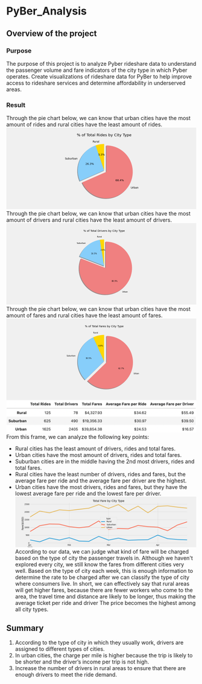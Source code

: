 # PyBer_Analysis
## Overview of the project
### Purpose
The purpose of this project is to analyze Pyber rideshare data to understand the passenger volume and fare indicators of the city type in which Pyber operates. Create visualizations of rideshare data for PyBer to help improve access to rideshare services and determine affordability in underserved areas.
### Result
Through the pie chart below, we can know that urban cities have the most amount of rides and rural cities have the least amount of rides.
![image](https://github.com/YutaiLee/PyBer_Analysis/blob/main/analysis/%25%20of%20Total%20Rides.png)
Through the pie chart below, we can know that urban cities have the most amount of drivers and rural cities have the least amount of drivers.
![image](https://github.com/YutaiLee/PyBer_Analysis/blob/main/analysis/%25%20of%20Total%20Drivers.png)
Through the pie chart below, we can know that urban cities have the most amount of fares and rural cities have the least amount of fares.
![iamge](https://github.com/YutaiLee/PyBer_Analysis/blob/main/analysis/%25%20of%20Total%20Fares.png)
![image](https://github.com/YutaiLee/PyBer_Analysis/blob/main/analysis/pyber_summary_frame.png)
From this frame, we can analyze the following key points:
* Rural cities has the least amount of drivers, rides and total fares.
* Urban cities have the most amount of drivers, rides and total fares.
* Suburban cities are in the middle having the 2nd most drivers, rides and total fares.
* Rural cities have the least number of drivers, rides and fares, but the average fare per ride and the average fare per driver are the highest.
* Urban cities have the most drivers, rides and fares, but they have the lowest average fare per ride and the lowest fare per driver.
![image](https://github.com/YutaiLee/PyBer_Analysis/blob/main/analysis/Pyber_fare_summary.png)
According to our data, we can judge what kind of fare will be charged based on the type of city the passenger travels in. Although we haven't explored every city, we still know the fares from different cities very well. Based on the type of city each week, this is enough information to determine the rate to be charged after we can classify the type of city where consumers live. In short, we can effectively say that rural areas will get higher fares, because there are fewer workers who come to the area, the travel time and distance are likely to be longer, thus making the average ticket per ride and driver The price becomes the highest among all city types.
## Summary
1. According to the type of city in which they usually work, drivers are assigned to different types of cities.
2. In urban cities, the charge per mile is higher because the trip is likely to be shorter and the driver’s income per trip is not high.
3. Increase the number of drivers in rural areas to ensure that there are enough drivers to meet the ride demand.
